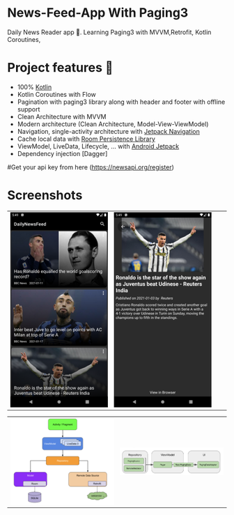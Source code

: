 # News-Feed-App With Paging3

Daily News Reader app 📘. Learning Paging3 with MVVM,Retrofit, Kotlin Coroutines, 

# Project features 🚀

-   100% [Kotlin](https://kotlinlang.org/)
-   Kotlin Coroutines with Flow
-   Pagination with paging3 library along with header and footer with offline support
-   Clean Architecture with MVVM 
-   Modern architecture (Clean Architecture, Model-View-ViewModel)
-   Navigation, single-activity architecture with [Jetpack Navigation](https://developer.android.com/guide/navigation)
-   Cache local data with [Room Persistence Library](https://developer.android.com/topic/libraries/architecture/room)
-   ViewModel, LiveData, Lifecycle, ... with [Android Jetpack](https://developer.android.com/jetpack)
-   Dependency injection [Dagger]

#Get your api key from here  (https://newsapi.org/register)

# Screenshots

|                         |                         |                         |                         |
|        :---:            |          :---:          |        :---:            |          :---:          |
| ![](screenshots/NewsListPage.png) | ![](screenshots/NewsDetailPage.png) 

|                         |                                       |
|       :---:             |                      :---:            |
| ![](screenshots/Architecture.png) | ![](screenshots/PagingArch.png) |
